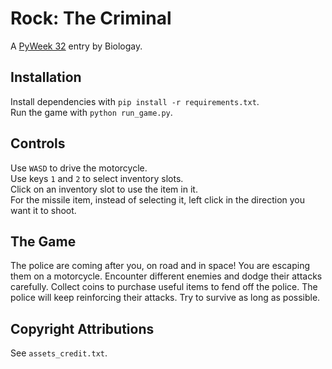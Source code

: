 # Rock: The Criminal
A [PyWeek 32](https://pyweek.org/32/) entry by Biologay.

## Installation
Install dependencies with `pip install -r requirements.txt`.
<br>
Run the game with `python run_game.py`.

## Controls
Use `WASD` to drive the motorcycle.
<br>
Use keys `1` and `2` to select inventory slots.
<br>
Click on an inventory slot to use the item in it.
<br>
For the missile item, instead of selecting it, left click in the direction you want it to shoot.

## The Game
The police are coming after you, on road and in space!
You are escaping them on a motorcycle.
Encounter different enemies and dodge their attacks carefully.
Collect coins to purchase useful items to fend off the police.
The police will keep reinforcing their attacks.
Try to survive as long as possible.

## Copyright Attributions
See `assets_credit.txt`.
